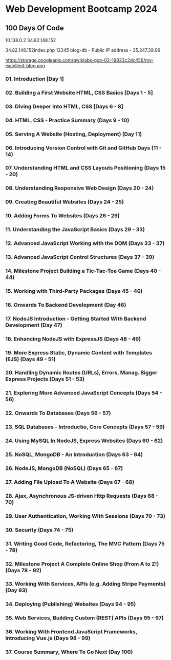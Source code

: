 # Web Development Bootcamp 2024

## 100 Days Of Code

10.138.0.2
34.82.148.152

34.82.148.152index.php
12345
blog-db - Public IP address - 35.247.39.99

https://storage.googleapis.com/qwiklabs-gcp-02-19823c2dc456/my-excellent-blog.png

### 01. Introduction [Day 1]

### 02. Building a First Website HTML, CSS Basics [Days 1 - 5]

### 03. Diving Deeper Into HTML, CSS [Days 6 - 8]

### 04. HTML, CSS - Practice Summary (Days 9 - 10)

### 05. Serving A Website (Hosting, Deployment) (Day 11)

### 06. Introducing Version Control with Git and GitHub Days (11 - 14)

### 07. Understanding HTML and CSS Layouts Positioning (Days 15 - 20)

### 08. Understanding Responsive Web Design (Days 20 - 24)

### 09. Creating Beautiful Websites (Days 24 - 25)

### 10. Adding Forms To Websites (Days 26 - 29)

### 11. Understanding the JavaScript Basics (Days 29 - 33)

### 12. Advanced JavaScript Working with the DOM (Days 33 - 37)

### 13. Advanced JavaScript Control Structures (Days 37 - 39)

### 14. Milestone Project Building a Tic-Tac-Toe Game (Days 40 - 44)

### 15. Working with Third-Party Packages (Days 45 - 46)

### 16. Onwards To Backend Development (Day 46)

### 17. NodeJS Introduction - Getting Started With Backend Development (Day 47)

### 18. Enhancing NodeJS with ExpressJS (Days 48 - 49)

### 19. More Express Static, Dynamic Content with Templates (EJS) (Days 49 - 51)

### 20. Handling Dynamic Routes (URLs), Errors, Manag. Bigger Express Projects (Days 51 - 53)

### 21. Exploring More Advanced JavaScript Concepts (Days 54 - 56)

### 22. Onwards To Databases (Days 56 - 57)

### 23. SQL Databases - Introductio, Core Concepts (Days 57 - 59)

### 24. Using MySQL In NodeJS, Express Websites (Days 60 - 62)

### 25. NoSQL, MongoDB - An Introduction (Days 63 - 64)

### 26. NodeJS, MongoDB (NoSQL) (Days 65 - 67)

### 27. Adding File Upload To A Website (Days 67 - 68)

### 28. Ajax, Asynchronous JS-driven Http Requests (Days 68 - 70)

### 29. User Authentication, Working With Sessions (Days 70 - 73)

### 30. Security (Days 74 - 75)

### 31. Writing Good Code, Refactoring, The MVC Pattern (Days 75 - 78)

### 32. Milestone Project A Complete Online Shop (From A to Z!) (Days 78 - 92)

### 33. Working With Services, APIs (e.g. Adding Stripe Payments) (Day 93)

### 34. Deploying (Publishing) Websites (Days 94 - 95)

### 35. Web Services, Building Custom (REST) APIs (Days 95 - 97)

### 36. Working With Frontend JavaScript Frameworks, Introducing Vue.js (Days 98 - 99)

### 37. Course Summary, Where To Go Next (Day 100)
